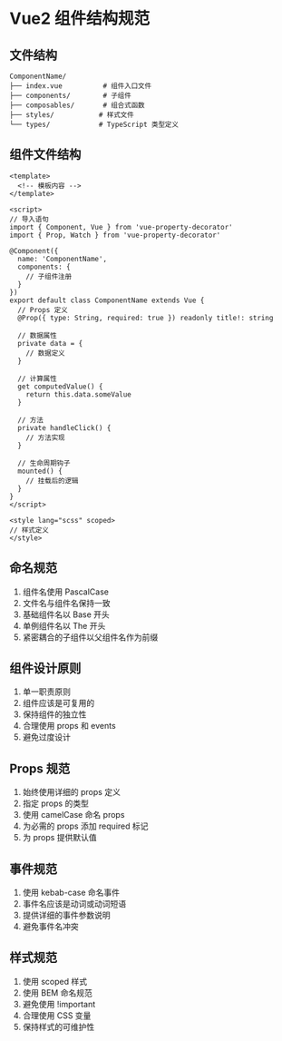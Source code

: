 # Vue2 组件结构规范

## 文件结构
```
ComponentName/
├── index.vue          # 组件入口文件
├── components/        # 子组件
├── composables/       # 组合式函数
├── styles/           # 样式文件
└── types/            # TypeScript 类型定义
```

## 组件文件结构
```vue
<template>
  <!-- 模板内容 -->
</template>

<script>
// 导入语句
import { Component, Vue } from 'vue-property-decorator'
import { Prop, Watch } from 'vue-property-decorator'

@Component({
  name: 'ComponentName',
  components: {
    // 子组件注册
  }
})
export default class ComponentName extends Vue {
  // Props 定义
  @Prop({ type: String, required: true }) readonly title!: string

  // 数据属性
  private data = {
    // 数据定义
  }

  // 计算属性
  get computedValue() {
    return this.data.someValue
  }

  // 方法
  private handleClick() {
    // 方法实现
  }

  // 生命周期钩子
  mounted() {
    // 挂载后的逻辑
  }
}
</script>

<style lang="scss" scoped>
// 样式定义
</style>
```

## 命名规范
1. 组件名使用 PascalCase
2. 文件名与组件名保持一致
3. 基础组件名以 Base 开头
4. 单例组件名以 The 开头
5. 紧密耦合的子组件以父组件名作为前缀

## 组件设计原则
1. 单一职责原则
2. 组件应该是可复用的
3. 保持组件的独立性
4. 合理使用 props 和 events
5. 避免过度设计

## Props 规范
1. 始终使用详细的 props 定义
2. 指定 props 的类型
3. 使用 camelCase 命名 props
4. 为必需的 props 添加 required 标记
5. 为 props 提供默认值

## 事件规范
1. 使用 kebab-case 命名事件
2. 事件名应该是动词或动词短语
3. 提供详细的事件参数说明
4. 避免事件名冲突

## 样式规范
1. 使用 scoped 样式
2. 使用 BEM 命名规范
3. 避免使用 !important
4. 合理使用 CSS 变量
5. 保持样式的可维护性 
